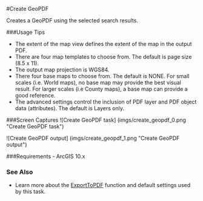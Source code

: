 #Create GeoPDF

Creates a GeoPDF using the selected search results.

###Usage Tips
  - The extent of the map view defines the extent of the map in the output PDF.
  - There are four map templates to choose from. The default is page size (8.5 x 11).
  - The output map projection is WGS84.
  - There four base maps to choose from. The default is NONE. For small scales (i.e. World maps), no base map may provide the best visual result. For larger scales (i.e County maps), a base map can provide a good reference. 
  - The advanced settings control the inclusion of PDF layer and PDF object data (attributes). The default is Layers only.

###Screen Captures
![Create GeoPDF task] (imgs/create_geopdf_0.png "Create GeoPDF task")

![Create GeoPDF output] (imgs/create_geopdf_1.png "Create GeoPDF output")

###Requirements
    - ArcGIS 10.x

### See Also
[ExportToPDF]: http://resources.arcgis.com/en/help/main/10.2/#/ExportToPDF/00s300000027000000/ "ExportToPDF (arcpy.mapping)"
- Learn more about the [ExportToPDF] function and default settings used by this task.

[Voyager Search]:http://voyagersearch.com/
[@VoyagerGIS]:https://twitter.com/voyagergis
[github]:https://github.com/voyagersearch/tasks

